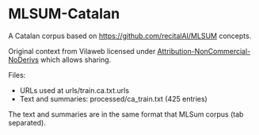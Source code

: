 # MLSUM-Catalan
A Catalan corpus based on https://github.com/recitalAI/MLSUM concepts.

Original context from Vilaweb licensed under [Attribution-NonCommercial-NoDerivs](https://creativecommons.org/licenses/by-nc-nd/3.0/deed.ca) which allows sharing.

Files:
* URLs used at urls/train.ca.txt.urls
* Text and summaries: processed/ca_train.txt (425 entries)

The text and summaries are in the same format that MLSum corpus (tab separated).


